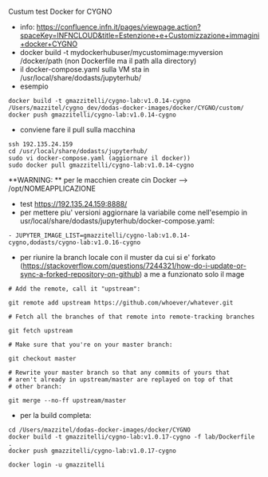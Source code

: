 Custum test Docker for CYGNO


* info: https://confluence.infn.it/pages/viewpage.action?spaceKey=INFNCLOUD&title=Estenzione+e+Customizzazione+immagini+docker+CYGNO
* docker build -t mydockerhubuser/mycustomimage:myversion /docker/path (non Dockerfile ma il path alla directory)
* il docker-compose.yaml sulla VM sta in /usr/local/share/dodasts/jupyterhub/
* esempio 
```
docker build -t gmazzitelli/cygno-lab:v1.0.14-cygno /Users/mazzitel/cygno_dev/dodas-docker-images/docker/CYGNO/custom/
docker push gmazzitelli/cygno-lab:v1.0.14-cygno
```
* conviene fare il pull sulla macchina
```
ssh 192.135.24.159
cd /usr/local/share/dodasts/jupyterhub/
sudo vi docker-compose.yaml (aggiornare il docker))
sudo docker pull gmazzitelli/cygno-lab:v1.0.14-cygno
```
**WARNING: ** per le macchien create cin Docker --> /opt/NOMEAPPLICAZIONE
* test https://192.135.24.159:8888/
* per mettere piu' versioni aggiornare la variabile come nell'esempio in usr/local/share/dodasts/jupyterhub/docker-compose.yaml: 
```
- JUPYTER_IMAGE_LIST=gmazzitelli/cygno-lab:v1.0.14-cygno,dodasts/cygno-lab:v1.0.16-cygno
```
* per riunire la branch locale con il muster da cui si e' forkato (https://stackoverflow.com/questions/7244321/how-do-i-update-or-sync-a-forked-repository-on-github) a me a funzionato solo il mage
```
# Add the remote, call it "upstream":

git remote add upstream https://github.com/whoever/whatever.git

# Fetch all the branches of that remote into remote-tracking branches

git fetch upstream

# Make sure that you're on your master branch:

git checkout master

# Rewrite your master branch so that any commits of yours that
# aren't already in upstream/master are replayed on top of that
# other branch:

git merge --no-ff upstream/master 
```
* per la build completa:
```
cd /Users/mazzitel/dodas-docker-images/docker/CYGNO
docker build -t gmazzitelli/cygno-lab:v1.0.17-cygno -f lab/Dockerfile .
docker push gmazzitelli/cygno-lab:v1.0.17-cygno
```
```
docker login -u gmazzitelli
```
